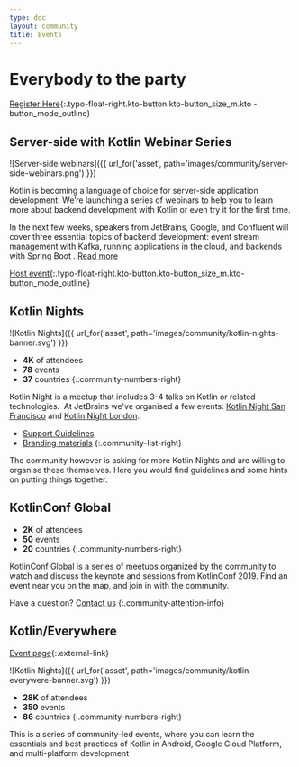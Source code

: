 ```yaml
---
type: doc
layout: community
title: Events
---
```


# Everybody to the party 

[Register Here](https://blog.jetbrains.com/kotlin/2020/11/server-side-with-kotlin-webinar-series/){:.typo-float-right.kto-button.kto-button_size_m.kto
-button_mode_outline}

## Server-side with Kotlin Webinar Series

![Server-side webinars]({{ url_for('asset', path='images/community/server-side-webinars.png') }})
 
Kotlin is becoming a language of choice for server-side application development. We’re launching a series of webinars
 to help you to learn more about backend development with Kotlin or even try it for the first time.

In the next few weeks, speakers from JetBrains, Google, and Confluent will cover three essential topics of backend
 development: event stream management with Kafka, running applications in the cloud, and backends with Spring Boot
 . [Read more](https://blog.jetbrains.com/kotlin/2020/11/server-side-with-kotlin-webinar-series/)
 
[Host event](https://surveys.jetbrains.com/s3/1eca96c71ee7){:.typo-float-right.kto-button.kto-button_size_m.kto-button_mode_outline}

## Kotlin Nights

![Kotlin Nights]({{ url_for('asset', path='images/community/kotlin-nights-banner.svg') }})

* **4K** of attendees
* **78** events
* **37** countries
 {:.community-numbers-right}
 
Kotlin Night is a meetup that includes 3-4 talks on Kotlin or related technologies.  At JetBrains we've organised a few events: [Kotlin Night San Francisco](https://blog.jetbrains.com/kotlin/2016/06/kotlin-night-recordings/) and [Kotlin Night London](https://blog.jetbrains.com/kotlin/2016/11/kotlin-night-in-london-recordings/).

* [Support Guidelines](/community/kotlin-nights/guidelines.html)
* [Branding materials](/community/kotlin-nights/branding.html)
 {:.community-list-right}

The community however is asking for more Kotlin Nights and are willing to organise these themselves. Here you would find guidelines and some hints on putting things together.
 
## KotlinConf Global
 
* **2K** of attendees
* **50** events
* **20** countries 
 {:.community-numbers-right}
 
KotlinConf Global is a series of meetups organized by the community to watch and discuss the keynote and sessions from KotlinConf 2019. Find an event near you on the map, and join in with the community.

Have a question? [Contact us](mailto:kug@jetbrains.com)
{:.community-attention-info}


## Kotlin/Everywhere

[Event page](http://everywhere.kotlinlang.org){:.external-link}

![Kotlin Nights]({{ url_for('asset', path='images/community/kotlin-everywere-banner.svg') }})


* **28K** of attendees
* **350** events
* **86** countries
 {:.community-numbers-right}

This is a series of community-led events, where you can learn the essentials and best practices of Kotlin in Android, Google Cloud Platform, and multi-platform development
